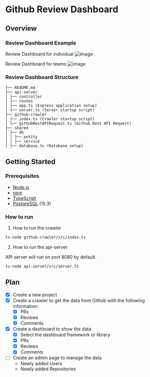 # Github Review Dashboard

## Overview

### Review Dashboard Example

Review Dashboard for individual
![image](https://github.com/ray5273/Github-Review-Dashboard-and-Alarm-Bot/assets/8529112/9747d0da-d205-42ff-8d7c-5fe17d9adb61)


Review Dashboard for teams
![image](https://github.com/ray5273/Github-Review-Dashboard-and-Alarm-Bot/assets/8529112/b5abad27-e4f4-4178-847e-2647e237fea3)


### Review Dashboard Structure

```text
├── README.md 
├── api-server 
│ ├── controller 
│ ├── routes 
│ ├── app.ts (Express application setup) 
│ ├── server.ts (Server startup script) 
├── github-crawler
│ ├── index.ts (Crawler startup script)
│ ├── githubRestAPIRequest.ts (Github Rest API Request) 
├── shared 
│ ├── db 
│ │ ├── entity 
│ │ ├── service 
│ ├── database.ts (Database setup)
```

## Getting Started

### Prerequisites

- [Node.js](https://nodejs.org/en/) 
- [npm](https://www.npmjs.com/) 
- [TypeScript](https://www.typescriptlang.org/)
- [PostgreSQL](https://www.postgresql.org/) (15.3)

### How to run

1. How to run the crawler

```bash
ts-node github-crawler/src/index.ts
```

2. How to run the api-server

API server will run on port 8080 by default.

```bash
ts-node api-server/src/server.ts
```

## Plan

- [x] Create a new project
- [x] Create a crawler to get the data from Github with the following information:
  - [x] PRs
  - [x] Reviews
  - [x] Comments
- [x] Create a dashboard to show the data
  - [x] Select the dashboard framework or library
  - [x] PRs
  - [x] Reviews
  - [x] Comments
- [ ] Create an admin page to manage the data
  - Newly added Users
  - Newly added Repositories
    
